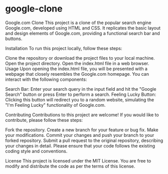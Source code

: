 # google-clone



Google.com Clone
This project is a clone of the popular search engine Google.com, developed using HTML and CSS. It replicates the basic layout and design elements of Google.com, providing a functional search bar and buttons.

Installation
To run this project locally, follow these steps:

Clone the repository or download the project files to your local machine.
Open the project directory.
Open the index.html file in a web browser.
Usage
Upon opening the index.html file, you will be presented with a webpage that closely resembles the Google.com homepage. You can interact with the following components:

Search Bar: Enter your search query in the input field and hit the "Google Search" button or press Enter to perform a search.
Feeling Lucky Button: Clicking this button will redirect you to a random website, simulating the "I'm Feeling Lucky" functionality of Google.com.

Contributing
Contributions to this project are welcome! If you would like to contribute, please follow these steps:

Fork the repository.
Create a new branch for your feature or bug fix.
Make your modifications.
Commit your changes and push your branch to your forked repository.
Submit a pull request to the original repository, describing your changes in detail.
Please ensure that your code follows the existing coding style and conventions.

License
This project is licensed under the MIT License. You are free to modify and distribute the code as per the terms of this license.
